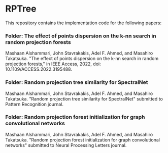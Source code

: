 # RPTree

This repository contains the implementation code for the following papers:

### Folder: The effect of points dispersion on the k-nn search in random projection forests
Mashaan Alshammari, John Stavrakakis, Adel F. Ahmed, and Masahiro Takatsuka. "The effect of points dispersion on the k-nn search in random projection forests," in IEEE Access, 2022, doi: 10.1109/ACCESS.2022.3195488.

### Folder: Random projection tree similarity for SpectralNet
Mashaan Alshammari, John Stavrakakis, Adel F. Ahmed, and Masahiro Takatsuka. "Random projection tree similarity for SpectralNet" submitted to Pattern Recognition journal.

### Folder: Random projection forest initialization for graph convolutional networks
Mashaan Alshammari, John Stavrakakis, Adel F. Ahmed, and Masahiro Takatsuka. "Random projection forest initialization for graph convolutional networks" submitted to Neural Processing Letters journal.
